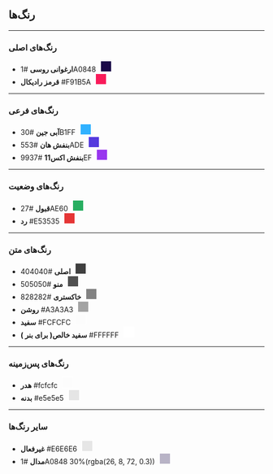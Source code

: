 ## رنگ‌ها

---

### رنگ‌های اصلی

- **ارغوانی روسی** #1A0848 <div style="display: inline-block;border:1px solid #fff;margin:0 5px;text-align:center;width:20px;height:20px;background-color:#1A0848;color:#1A0848"></div>
- **قرمز رادیکال** #F91B5A <div style="display: inline-block;border:1px solid #fff;margin: 0 5px;text-align:center;width:20px;height:20px;background-color:#F91B5A;color:#F91B5A"></div>

---

### رنگ‌های فرعی

- **آبی جین** #30B1FF <div style="display: inline-block;border:1px solid #fff;margin: 0 5px;text-align:center;width:20px;height:20px;background-color:#30B1FF;color:#30B1FF"></div>
- **بنفش هان** #553ADE <div style="display: inline-block;border:1px solid #fff;margin: 0 5px;text-align:center;width:20px;height:20px;background-color:#553ADE;color:#553ADE"></div>
- **بنفش اکس11** #9937EF <div style="display: inline-block;border:1px solid #fff;margin: 0 5px;text-align:center;width:20px;height:20px;background-color:#9937EF;color:#9937EF"></div>

---

### رنگ‌های وضعیت

- **قبول** #27AE60 <div style="display: inline-block;border:1px solid #fff;margin: 0 5px;text-align:center;width:20px;height:20px;background-color:#27AE60;color:#27AE60"></div>
- **رد** #E53535 <div style="display: inline-block;border:1px solid #fff;margin: 0 5px;text-align:center;width:20px;height:20px;background-color:#E53535;color:#E53535"></div>

---

### رنگ‌های متن

- **اصلی** #404040 <div style="display: inline-block;border:1px solid #fff;margin: 0 5px;text-align:center;width:20px;height:20px;background-color:#404040;color:#404040"></div>
- **منو** #505050 <div style="display: inline-block;border:1px solid #fff;margin: 0 5px;text-align:center;width:20px;height:20px;background-color:#505050;color:#505050"></div>
- **خاکستری** #828282 <div style="display: inline-block;border:1px solid #fff;margin: 0 5px;text-align:center;width:20px;height:20px;background-color:#828282;color:#828282"></div>
- **روشن** #A3A3A3 <div style="display: inline-block;border:1px solid #fff;margin: 0 5px;text-align:center;width:20px;height:20px;background-color:#A3A3A3;color:#A3A3A3"></div>
- **سفید** #FCFCFC <div style="display: inline-block;border:1px solid #fff;margin: 0 5px;text-align:center;width:20px;height:20px;background-color:#fcfcfc;color:#fcfcfc"></div>
- **سفید خالص( برای بنر )** #FFFFFF <div style="display: inline-block;border:1px solid #fff;margin: 0 5px;text-align:center;width:20px;height:20px;background-color:#FFFFFF;color:#FFFFFF"></div>

---

### رنگ‌های پس‌زمینه

- **هدر** #fcfcfc <div style="display: inline-block;border:1px solid #fff;margin: 0 5px;text-align:center;width:20px;height:20px;background-color:#fcfcfc;color:#fcfcfc"></div>
- **بدنه** #e5e5e5 <div style="display: inline-block;border:1px solid #fff;margin: 0 5px;text-align:center;width:20px;height:20px;background-color:#e5e5e5;color:#e5e5e5"></div>

---

### سایر رنگ‌ها

- **غیرفعال** #E6E6E6 <div style="display: inline-block;border:1px solid #fff;margin: 0 5px;text-align:center;width:20px;height:20px;background-color:#E6E6E6;color:#E6E6E6"></div>
- **مدال** #1A0848 30%(rgba(26, 8, 72, 0.3)) <div style="display: inline-block;border:1px solid #fff;margin: 0 5px;text-align:center;width:20px;height:20px;background-color:rgba(26, 8, 72, 0.3);color:rgba(26, 8, 72, 0.3)"></div>
